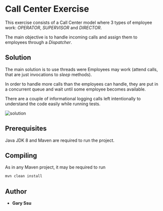 # Call Center Exercise

This exercise consists of a Call Center model where 3 types of employee work: *OPERATOR*, *SUPERVISOR* and *DIRECTOR*.

The main objective is to handle incoming calls and assign them to employees through a *Dispatcher*.

## Solution

The main solution is to use threads were Employees may work (attend calls, that are just invocations to *sleep* methods).

In order to handle more calls than the employees can handle, they are put in a concurrent queue and wait until some employee becomes available.

There are a couple of informational logging calls left intentionally to understand the code easily while running tests. 

![solution](./doc/class_diagram.png)

## Prerequisites

Java JDK 8 and Maven are required to run the project.

## Compiling

As in any Maven project, it may be required to run

```bash
mvn clean install
```

## Author

* **Gary Ssu**
